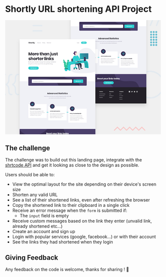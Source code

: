 # Shortly URL shortening API Project

![Design preview for the Shortly URL shortening API coding challenge](./public/design/desktop-preview.jpg)

## The challenge

The challenge was to build out this landing page, integrate with the [shrtcode API](https://app.shrtco.de/) and get it looking as close to the design as possible.

Users should be able to:

- View the optimal layout for the site depending on their device's screen size
- Shorten any valid URL
- See a list of their shortened links, even after refreshing the browser
- Copy the shortened link to their clipboard in a single click
- Receive an error message when the `form` is submitted if:
  - The `input` field is empty
- Receive custom messages based on the link they enter (unvalid link, already shortened etc...)
- Create an account and sign up
- Login with popular services (google, facebook...) or with their account
- See the links they had shortened when they login

## Giving Feedback 

Any feedback on the code is welcome, thanks for sharing ! 🙏
